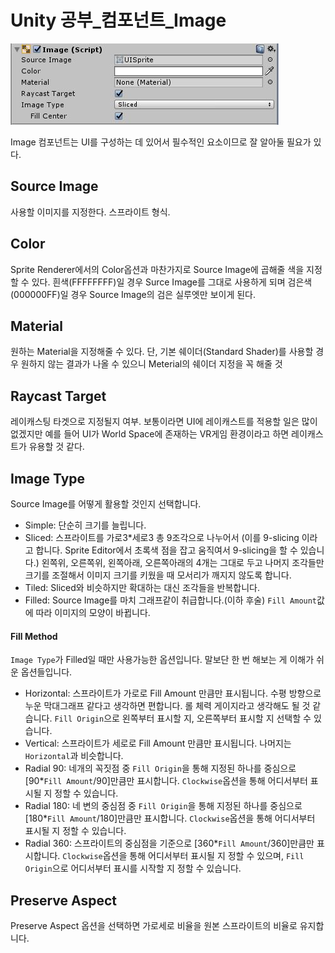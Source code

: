 # Unity 공부_컴포넌트\_Image



![image](./Component_Image.jpg)

Image 컴포넌트는 UI를 구성하는 데 있어서 필수적인 요소이므로 잘 알아둘 필요가 있다.



## Source Image

사용할 이미지를 지정한다. 스프라이트 형식.



## Color

Sprite Renderer에서의 Color옵션과 마찬가지로 Source Image에 곱해줄 색을 지정할 수 있다. 흰색(FFFFFFFF)일 경우 Surce Image를 그대로 사용하게 되며 검은색(000000FF)일 경우 Source Image의 검은 실루엣만 보이게 된다.



## Material

원하는 Material을 지정해줄 수 있다. 단, 기본 쉐이더(Standard Shader)를 사용할 경우 원하지 않는 결과가 나올 수 있으니 Meterial의 쉐이더 지정을 꼭 해줄 것



## Raycast Target

레이캐스팅 타겟으로 지정될지 여부. 보통이라면 UI에 레이캐스트를 적용할 일은 많이 없겠지만 예를 들어 UI가 World Space에 존재하는 VR게임 환경이라고 하면 레이캐스트가 유용할 것 같다.



## Image Type

Source Image를 어떻게 활용할 것인지 선택합니다.

* Simple: 단순히 크기를 늘립니다.
* Sliced: 스프라이트를 가로3*세로3 총 9조각으로 나누어서 (이를 9-slicing 이라고 합니다. Sprite Editor에서 초록색 점을 잡고 움직여서 9-slicing을 할 수 있습니다.) 왼쪽위, 오른쪽위, 왼쪽아래, 오른쪽아래의 4개는 그대로 두고 나머지 조각들만 크기를 조절해서 이미지 크기를 키웠을 때 모서리가 깨지지 않도록 합니다.
* Tiled: Sliced와 비슷하지만 확대하는 대신 조각들을 반복합니다.
* Filled: Source Image를 마치 그래프같이 취급합니다.(이하 후술) `Fill Amount`값에 따라 이미지의 모양이 바뀝니다.



#### Fill Method

`Image Type`가 Filled일 때만 사용가능한 옵션입니다. 말보단 한 번 해보는 게 이해가 쉬운 옵션들입니다.

* Horizontal: 스프라이트가 가로로 Fill Amount 만큼만 표시됩니다. 수평 방향으로 누운 막대그래프 같다고 생각하면 편합니다. 롤 체력 게이지라고 생각해도 될 것 같습니다. `Fill Origin`으로 왼쪽부터 표시할 지, 오른쪽부터 표시할 지 선택할 수 있습니다.
* Vertical: 스프라이트가 세로로 Fill Amount 만큼만 표시됩니다. 나머지는 `Horizontal`과 비슷합니다.
* Radial 90: 네개의 꼭짓점 중 `Fill Origin`을 통해 지정된 하나를 중심으로 [90*`Fill Amount`/90]만큼만 표시합니다. `Clockwise`옵션을 통해 어디서부터 표시될 지 정할 수 있습니다.
* Radial 180: 네 변의 중심점 중 `Fill Origin`을 통해 지정된 하나를 중심으로 [180*`Fill Amount`/180]만큼만 표시합니다. `Clockwise`옵션을 통해 어디서부터 표시될 지 정할 수 있습니다.
* Radial 360: 스프라이트의 중심점을 기준으로 [360*`Fill Amount`/360]만큼만 표시합니다. `Clockwise`옵션을 통해 어디서부터 표시될 지 정할 수 있으며, `Fill Origin`으로 어디서부터 표시를 시작할 지 정할 수 있습니다.



## Preserve Aspect

 Preserve Aspect 옵션을 선택하면 가로세로 비율을 원본 스프라이트의 비율로 유지합니다.